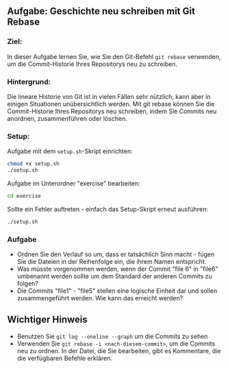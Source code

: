 ## Aufgabe: Geschichte neu schreiben mit Git Rebase

### Ziel:

In dieser Aufgabe lernen Sie, wie Sie den Git-Befehl `git rebase` verwenden, um die Commit-Historie Ihres Repositorys neu zu schreiben.

### Hintergrund:

Die lineare Historie von Git ist in vielen Fällen sehr nützlich, kann aber in einigen Situationen unübersichtlich werden. Mit git rebase können Sie die Commit-Historie Ihres Repositorys neu schreiben, indem Sie Commits neu anordnen, zusammenführen oder löschen.

### Setup:

Aufgabe mit dem `setup.sh`-Skript einrichten:

```bash
chmod +x setup.sh
./setup.sh
```

Aufgabe im Unterordner "exercise" bearbeiten:

```bash
cd exercise
```

Sollte ein Fehler auftreten - einfach das Setup-Skript erneut ausführen:

```bash
./setup.sh
```

### Aufgabe

- Ordnen Sie den Verlauf so um, dass er tatsächlich Sinn macht - fügen Sie die Dateien in der Reihenfolge ein, die ihrem Namen entspricht.
- Was müsste vorgenommen werden, wenn der Commit "file 6" in "file6" umbenannt werden sollte um dem Standard der anderen Commits zu folgen?
- Die Commits "file1" - "file5" stellen eine logische Einheit dar und sollen zusammengeführt werden. Wie kann das erreicht werden?

## Wichtiger Hinweis

- Benutzen Sie `git log --oneline --graph` um die Commits zu sehen
- Verwenden Sie `git rebase -i <nach-diesem-commit>`, um die Commits neu zu ordnen. In der Datei, die Sie bearbeiten, gibt es Kommentare, die die verfügbaren Befehle erklären.
